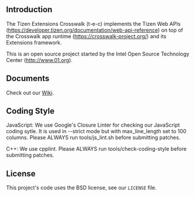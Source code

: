 ## Introduction
The Tizen Extensions Crosswalk (t-e-c) implements the
Tizen Web APIs (https://developer.tizen.org/documentation/web-api-reference)
on top of the Crosswalk app runtime (https://crosswalk-project.org/) and
its Extensions framework.

This is an open source project started by the Intel Open Source Technology Center
(http://www.01.org).

## Documents
Check out our [Wiki](https://github.com/crosswalk-project/tizen-extensions-crosswalk/wiki).

## Coding Style
JavaScript: We use Google's Closure Linter for checking our JavaScript coding sytle.
It is used in --strict mode but with max_line_length set to 100 columns.
Please ALWAYS run tools/js_lint.sh before submitting patches.

C++: We use cpplint. Please ALWAYS run tools/check-coding-style before submitting patches.

## License
This project's code uses the BSD license, see our `LICENSE` file.
